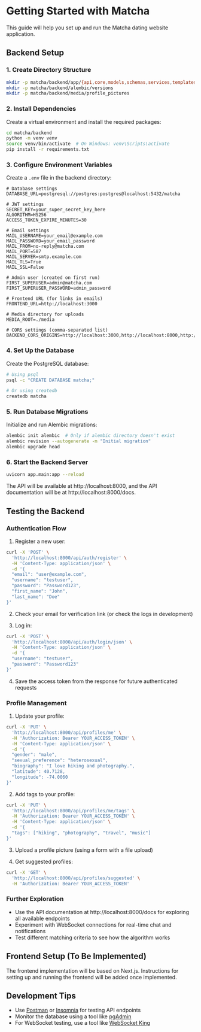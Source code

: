 # Getting Started with Matcha

This guide will help you set up and run the Matcha dating website application.

## Backend Setup

### 1. Create Directory Structure

```bash
mkdir -p matcha/backend/app/{api,core,models,schemas,services,templates/email}
mkdir -p matcha/backend/alembic/versions
mkdir -p matcha/backend/media/profile_pictures
```

### 2. Install Dependencies

Create a virtual environment and install the required packages:

```bash
cd matcha/backend
python -m venv venv
source venv/bin/activate  # On Windows: venv\Scripts\activate
pip install -r requirements.txt
```

### 3. Configure Environment Variables

Create a `.env` file in the backend directory:

```
# Database settings
DATABASE_URL=postgresql://postgres:postgres@localhost:5432/matcha

# JWT settings
SECRET_KEY=your_super_secret_key_here
ALGORITHM=HS256
ACCESS_TOKEN_EXPIRE_MINUTES=30

# Email settings
MAIL_USERNAME=your_email@example.com
MAIL_PASSWORD=your_email_password
MAIL_FROM=no-reply@matcha.com
MAIL_PORT=587
MAIL_SERVER=smtp.example.com
MAIL_TLS=True
MAIL_SSL=False

# Admin user (created on first run)
FIRST_SUPERUSER=admin@matcha.com
FIRST_SUPERUSER_PASSWORD=admin_password

# Frontend URL (for links in emails)
FRONTEND_URL=http://localhost:3000

# Media directory for uploads
MEDIA_ROOT=./media

# CORS settings (comma-separated list)
BACKEND_CORS_ORIGINS=http://localhost:3000,http://localhost:8000,http://localhost
```

### 4. Set Up the Database

Create the PostgreSQL database:

```bash
# Using psql
psql -c "CREATE DATABASE matcha;"

# Or using createdb
createdb matcha
```

### 5. Run Database Migrations

Initialize and run Alembic migrations:

```bash
alembic init alembic  # Only if alembic directory doesn't exist
alembic revision --autogenerate -m "Initial migration"
alembic upgrade head
```

### 6. Start the Backend Server

```bash
uvicorn app.main:app --reload
```

The API will be available at http://localhost:8000, and the API documentation will be at http://localhost:8000/docs.

## Testing the Backend

### Authentication Flow

1. Register a new user:

```bash
curl -X 'POST' \
  'http://localhost:8000/api/auth/register' \
  -H 'Content-Type: application/json' \
  -d '{
  "email": "user@example.com",
  "username": "testuser",
  "password": "Password123",
  "first_name": "John",
  "last_name": "Doe"
}'
```

2. Check your email for verification link (or check the logs in development)

3. Log in:

```bash
curl -X 'POST' \
  'http://localhost:8000/api/auth/login/json' \
  -H 'Content-Type: application/json' \
  -d '{
  "username": "testuser",
  "password": "Password123"
}'
```

4. Save the access token from the response for future authenticated requests

### Profile Management

1. Update your profile:

```bash
curl -X 'PUT' \
  'http://localhost:8000/api/profiles/me' \
  -H 'Authorization: Bearer YOUR_ACCESS_TOKEN' \
  -H 'Content-Type: application/json' \
  -d '{
  "gender": "male",
  "sexual_preference": "heterosexual",
  "biography": "I love hiking and photography.",
  "latitude": 40.7128,
  "longitude": -74.0060
}'
```

2. Add tags to your profile:

```bash
curl -X 'PUT' \
  'http://localhost:8000/api/profiles/me/tags' \
  -H 'Authorization: Bearer YOUR_ACCESS_TOKEN' \
  -H 'Content-Type: application/json' \
  -d '{
  "tags": ["hiking", "photography", "travel", "music"]
}'
```

3. Upload a profile picture (using a form with a file upload)

4. Get suggested profiles:

```bash
curl -X 'GET' \
  'http://localhost:8000/api/profiles/suggested' \
  -H 'Authorization: Bearer YOUR_ACCESS_TOKEN'
```

### Further Exploration

- Use the API documentation at http://localhost:8000/docs for exploring all available endpoints
- Experiment with WebSocket connections for real-time chat and notifications
- Test different matching criteria to see how the algorithm works

## Frontend Setup (To Be Implemented)

The frontend implementation will be based on Next.js. Instructions for setting up and running the frontend will be added once implemented.

## Development Tips

- Use [Postman](https://www.postman.com/) or [Insomnia](https://insomnia.rest/) for testing API endpoints
- Monitor the database using a tool like [pgAdmin](https://www.pgadmin.org/)
- For WebSocket testing, use a tool like [WebSocket King](https://websocketking.com/)